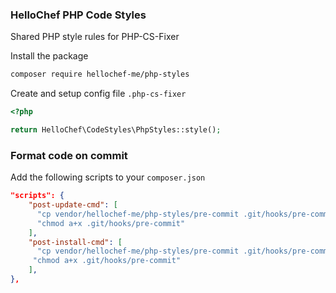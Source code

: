 ### HelloChef PHP Code Styles

Shared PHP style rules for PHP-CS-Fixer

Install the package

```bash
composer require hellochef-me/php-styles
```

Create and setup config file `.php-cs-fixer`

```php
<?php

return HelloChef\CodeStyles\PhpStyles::style();
```

### Format code on commit
Add the following scripts to your `composer.json`

```json
"scripts": {
    "post-update-cmd": [
      "cp vendor/hellochef-me/php-styles/pre-commit .git/hooks/pre-commit",
      "chmod a+x .git/hooks/pre-commit"
    ],
    "post-install-cmd": [
      "cp vendor/hellochef-me/php-styles/pre-commit .git/hooks/pre-commit",
     "chmod a+x .git/hooks/pre-commit"
    ],
},
```
